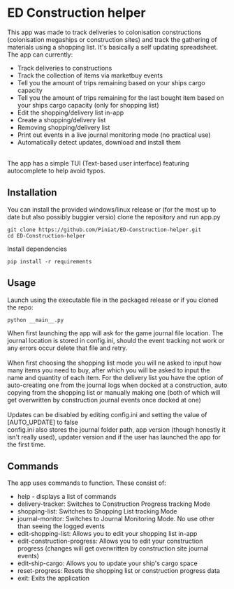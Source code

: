 # ED Construction helper
This app was made to track deliveries to colonisation constructions (colonisation megaships or construction sites) and track the gathering of materials using a shopping list. It's basically a self updating spreadsheet.<br>
The app can currently:<br>
<ul>
  <li>Track deliveries to constructions</li>
  <li>Track the collection of items via marketbuy events</li>
  <li>Tell you the amount of trips remaining based on your ships cargo capacity</li>
  <li>Tell you the amount of trips remaining for the last bought item based on your ships cargo capacity (only for shopping list)</li>
  <li>Edit the shopping/delivery list in-app</li>
  <li>Create a shopping/delivery list</li>
  <li>Removing shopping/delivery list</li>
  <li>Print out events in a live journal monitoring mode (no practical use)</li>
  <li>Automatically detect updates, download and install them</li>
</ul>
<br>
The app has a simple TUI (Text-based user interface) featuring autocomplete to help avoid typos.<br>

## Installation
You can install the provided windows/linux release or (for the most up to date but also possibly buggier versio) clone the repository and run app.py<br>
```
git clone https://github.com/Piniat/ED-Construction-helper.git
cd ED-Construction-helper
```
Install dependencies
```
pip install -r requirements
```
## Usage
Launch using the executable file in the packaged release or if you cloned the repo:
```
python __main__.py
```
When first launching the app will ask for the game journal file location. The journal location is stored in config.ini, should the event tracking not work or any errors occur delete that file and retry.
<br>
<br>
When first choosing the shopping list mode you will ne asked to input how many items you need to buy, after which you will be asked to input the name and quantity of each item.
For the delivery list you have the option of auto-creating one from the journal logs when docked at a construction, auto copying from the shopping list or manually making one (both of which will get overwritten by construction journal events once docked at one)
<br>
<br>
Updates can be disabled by editing config.ini and setting the value of [AUTO_UPDATE] to false
<br>
config.ini also stores the journal folder path, app version (though honestly it isn't really used), updater version and if the user has launched the app for the first time.
## Commands
The app uses commands to function. These consist of:
<ul>
  <li>help - displays a list of commands</li>
  <li>delivery-tracker: Switches to Construction Progress tracking Mode</li>
  <li>shopping-list: Switches to Shopping List tracking Mode</li>
  <li>journal-monitor: Switches to Journal Monitoring Mode. No use other than seeing the logged events</li>
  <li>edit-shopping-list: Allows you to edit your shopping list in-app</li>
  <li>edit-construction-progress: Allows you to edit your construction progress (changes will get overwritten by construction site journal events)</li>
  <li>edit-ship-cargo: Allows you to update your ship's cargo space</li>
  <li>reset-progress: Resets the shopping list or construction progress data</li>
  <li>exit: Exits the application</li>
</ul>
